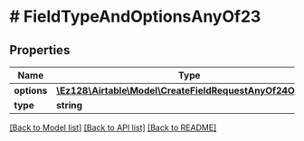 # # FieldTypeAndOptionsAnyOf23

## Properties

Name | Type | Description | Notes
------------ | ------------- | ------------- | -------------
**options** | [**\Ez128\Airtable\Model\CreateFieldRequestAnyOf24Options**](CreateFieldRequestAnyOf24Options.md) |  |
**type** | **string** |  |

[[Back to Model list]](../../README.md#models) [[Back to API list]](../../README.md#endpoints) [[Back to README]](../../README.md)
